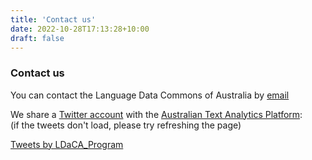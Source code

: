 ```yaml
---
title: 'Contact us'
date: 2022-10-28T17:13:28+10:00
draft: false
---
```


### Contact us

You can contact the Language Data Commons of Australia by [email](mailto:info@ldaca.edu.au)

We share a [Twitter account](https://twitter.com/LDaCA_Program) with the [Australian Text Analytics Platform](https://www.atap.edu.au):<br>
(if the tweets don't load, please try refreshing the page)

<a class="twitter-timeline" href="https://twitter.com/LDaCA_Program?ref_src=twsrc%5Etfw" data-width="500"
  data-height="1000" data-tweet-limit="5">Tweets by LDaCA_Program</a> <script async src="https://platform.twitter.com/widgets.js" charset="utf-8"></script>
